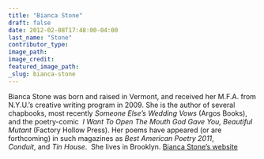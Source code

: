 ```yaml
---
title: "Bianca Stone"
draft: false
date: 2012-02-08T17:48:00-04:00
last_name: "Stone"
contributor_type:
image_path:
image_credit:
featured_image_path:
_slug: bianca-stone
---
```


Bianca Stone was born and raised in Vermont, and received her M.F.A. from N.Y.U.’s creative writing program in 2009. She is the author of several chapbooks, most recently _Someone Else’s Wedding Vows_ (Argos Books), and the poetry-comic  _I Want To Open The Mouth God Gave You, Beautiful Mutant_ (Factory Hollow Press). Her poems have appeared (or are forthcoming) in such magazines as _Best American Poetry 2011_, _Conduit_, and _Tin House_.  She lives in Brooklyn. [Bianca Stone’s website](http://www.whoisthatsupposedtobe.blogspot.com)

